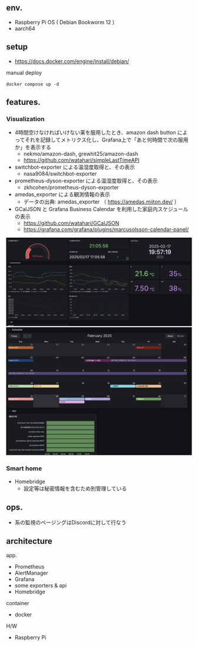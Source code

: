 
## env.

* Raspberry Pi OS ( Debian Bookworm 12 )
* aarch64

## setup
* https://docs.docker.com/engine/install/debian/

manual deploy
```
docker compose up -d
```

## features.

### Visualization
* 4時間空けなければいけない薬を服用したとき、amazon dash button によってそれを記録してメトリクス化し、Grafana上で「あと何時間で次の服用か」を表示する
    * nekmo/amazon-dash, grewhit25/amazon-dash
    * https://github.com/watahari/simpleLastTimeAPI
* switchbot-exporter による温湿度取得と、その表示
    * nasa9084/switchbot-exporter
* prometheus-dyson-exporter による温湿度取得と、その表示
    * zkhcohen/prometheus-dyson-exporter
* amedas\_exporter による観測情報の表示
    * データの出典: amedas\_exporter （ https://amedas.miiton.dev/ ）
* GCalJSON と Grafana Business Calendar を利用した家庭内スケジュールの表示
    * https://github.com/watahari/GCalJSON
    * https://grafana.com/grafana/plugins/marcusolsson-calendar-panel/

![実行例](./docs/sample.png)
![実行例](./docs/sample2.jpg)

### Smart home

* Homebridge
    * 設定等は秘密情報を含むため別管理している

## ops.
* 系の監視のページングはDiscordに対して行なう

## architecture

app.

* Prometheus
* AlertManager
* Grafana
* some exporters & api
* Homebridge

container

* docker

H/W

* Raspberry Pi
